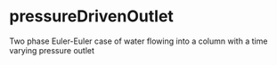 # pressureDrivenOutlet
Two phase Euler-Euler case of water flowing into a column with a time varying pressure outlet
